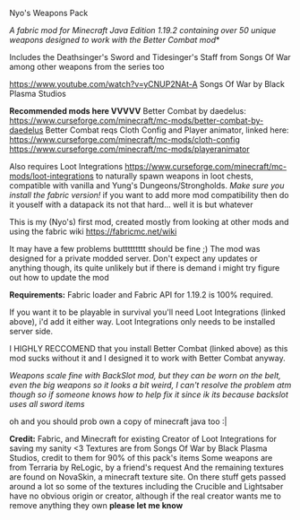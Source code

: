 Nyo's Weapons Pack

**A fabric mod for Minecraft Java Edition 1.19.2 containing over 50 unique* weapons designed to work with the Better Combat mod**

Includes the Deathsinger's Sword and Tidesinger's Staff from Songs Of War among other weapons from the series too

https://www.youtube.com/watch?v=yCNUP2NAt-A Songs Of War by Black Plasma Studios



**Recommended mods here VVVVV**
Better Combat by daedelus: https://www.curseforge.com/minecraft/mc-mods/better-combat-by-daedelus
Better Combat reqs Cloth Config and Player animator, linked here: https://www.curseforge.com/minecraft/mc-mods/cloth-config https://www.curseforge.com/minecraft/mc-mods/playeranimator

Also requires Loot Integrations https://www.curseforge.com/minecraft/mc-mods/loot-integrations to naturally spawn weapons in loot chests, compatible with vanilla and Yung's Dungeons/Strongholds. _Make sure you install the fabric version!_
 if you want to add more mod compatibility then do it youself with a datapack its not that hard... well it is but whatever


This is my (Nyo's) first mod, created mostly from looking at other mods and using the fabric wiki https://fabricmc.net/wiki

It may have a few problems buttttttttt should be fine ;)
The mod was designed for a private modded server.
Don't expect any updates or anything though, its quite unlikely but if there is demand i might try figure out how to update the mod


**Requirements:**
Fabric loader and Fabric API for 1.19.2 is 100% required.

If you want it to be playable in survival you'll need Loot Integrations (linked above), i'd add it either way. Loot Integrations only needs to be installed server side.

I HIGHLY RECCOMEND that you install Better Combat (linked above) as this
mod sucks without it and I designed it to work with Better Combat anyway.

_Weapons scale fine with BackSlot mod, but they can be worn on the belt, even the big weapons so it looks a bit weird, I can't resolve the problem atm though so if someone knows how to help fix it since ik its because backslot uses all sword items_

oh and you should prob own a copy of minecraft java too :|


**Credit:**
Fabric, and Minecraft for existing
Creator of Loot Integrations for saving my sanity <3
Textures are from Songs Of War by Black Plasma Studios, credit to them for 90% of this pack's items
Some weapons are from Terraria by ReLogic, by a friend's request
And the remaining textures are found on NovaSkin, a minecraft texture site. On there stuff gets passed around a lot
so some of the textures including the Crucible and Lightsaber have no obvious origin or creator, although if the real creator wants me to remove anything they own **please let me know**
